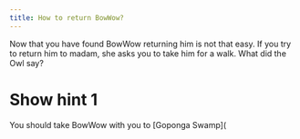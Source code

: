 ```yaml
---
title: How to return BowWow?
---
```


Now that you have found BowWow returning him is not that easy. If you try to return him to madam, she asks you to take him for a walk. What did the Owl say?

# Show hint 1
You should take BowWow with you to [Goponga Swamp](

